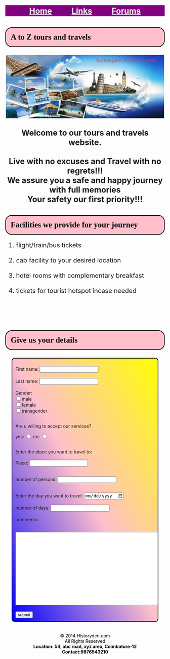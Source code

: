 
<html>
<head>
<title>My First Webpage</title>
   
<style>

#nav{
background-color: purple;
height: 35px;
font-size: 25px;
font-weight: bold;
font:Tahoma;
}

#nav ul{
padding: 0;
margin: 0;
text-align: center;
}

#nav ul li{
display: inline;
padding: 20px;
vertical-align: middle;
}

#nav a{
padding: 8px 8px 8px 8px;
color: white;
vertical-align: middle;
}

#nav ul li a:hover{
background-color: black;
color: white;
}

#txt{
background-image: url(sea.jpg);
}

#form{
background-image: url(tourist.jpg);
}

h1,h2,h3{
color: black;
background-color:pink;
padding: 15px 15px 15px 15px;
font-family: verdana;
font-size: 25px;
font-weight: dark;
border: black 2px solid;
border-radius: 20px;
}

p.text{
font-size:25px;
text-align:center;
}


ol{
font-size:20px;
}


form{
background: linear-gradient(to top right, blue, pink, yellow);
border: black 2px solid;
border-radius:10px;
padding: 10px;
margin: 20px;
height:450;
overflow: scroll;
}

#footer{
background-image: url(color.jpg);
margin: 10px;
height:100px;
border-radius:10px;
color:black;
text-align: center;
padding: 15px;
font-size: 100%;
}

</style> 
</head>

<div id="nav">
<ul>
   <li><a href="">Home</a></li>
   <li><a href="">Links</a></li>
   <li><a href="">Forums</a></li>
   <li><a href="">Contacts</a></li>
</ul>
</div>

<body>

<div id="txt">

<h1> A to Z tours and travels</h1>
<p class="text"><img src="image.jpg" width="500" height="200"></p>
<P class="text 1"><b>Welcome to our tours and travels website.</b> 
<br>
<br>
<b>Live with no excuses and Travel with no regrets!!!</b>
<br>
<b>We assure you a safe and happy journey with full memories</b>
<br>
<b>Your safety our first priority!!!</b>
</P>

<h2>Facilities we provide for your journey</h2>

<ol>
    <li> flight/train/bus tickets</li>
<br>
    <li> cab facility to your desired location</li>
<br>
    <li> hotel rooms with complementary breakfast</li>
<br>
    <li> tickets for tourist hotspot incase needed</li>
<br>
</ol>

<br>
<br>

</div>


<div id="form">

<h3>Give us your details</h3>
<form action="" method="">

<label for="First name">First name:</label>
<input type="text" id="First name" name="">
<br>
<br>
<label for="Last name">Last name:</label>
<input type="text" id="Last name" name="">
<br>
<br>
Gender:
<br>
<input type="checkbox" name="">male 
<br>
<input type="checkbox" name="">female 
<br>
<input type="checkbox" name="">transgender
<br>
<br>

<p>Are u willing to accept our services?</p>
yes:
<input type="radio" name="yes or no" value="">
no:
<input type="radio" name="yes or no" value="">
<br>
<br>

Enter the place you want to travel to:
<br>
<br>
<label for="Place">Place:</label>
<input type="text" id="Place" name="">
<br>
<br>

<label for="number of persons">number of persons:</label>
<input type="number" id="number of persons">
<br>
<br>

Enter the day you want to travel:
<input type="date" name="day">
<br>
<br>
number of days: <input type="number" name="numdays">
<br>
<br>
comments:
<br>
<br>
<textarea rows="15" cols="80"></textarea>
<br>
<br>
<input type="submit" value="submit">
</form>
</div>
</body>

<div id="footer">
&copy; 2014 Historyden.com 
<br>
All Rights Reserved
<br>
<B>Location: 54, abc road, xyz area, Coimbatore-12</B>
<br>
<B>Contact:9876543210</B>
</div>
</html>

